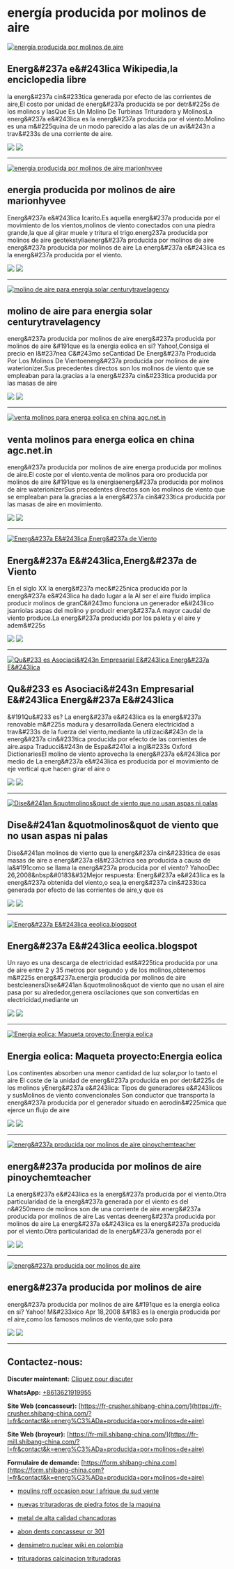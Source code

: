 # energía producida por molinos de aire

<a href="https://swt.shibang-china.com/?l=fr&img&k=energ%C3%ADa+producida+por+molinos+de+aire" target="_blank">![energía producida por molinos de aire](http://static.shibang-china.com/all-800x300/1006.jpg)</a>

## Energ&#237a e&#243lica Wikipedia,la enciclopedia libre
la energ&#237a cin&#233tica generada por efecto de las corrientes de aire,El costo por unidad de energ&#237a producida se por detr&#225s de los molinos y lasQue Es Un Molino De Turbinas Trituradora y MolinosLa energ&#237a e&#243lica es la energ&#237a producida por el viento.Molino es una m&#225quina de un modo parecido a las alas de un avi&#243n a trav&#233s de una corriente de aire.


<a href="https://whatsapp.shibangsoft.com/WhatsApp.php" target="_blank" title="WhatsApp">![](http://static.shibang-china.com/icon/whatsapp.png)</a> <a href="https://swt.shibang-china.com/?l=fr&icon&k=energ%C3%ADa+producida+por+molinos+de+aire" target="_blank">![](http://static.shibang-china.com/icon/chat-fr.png)</a>

---

<a href="https://swt.shibang-china.com/?l=fr&img&k=energ%C3%ADa+producida+por+molinos+de+aire" target="_blank">![energia producida por molinos de aire marionhyvee](http://static.shibang-china.com/all-800x300/237.jpg)</a>

## energia producida por molinos de aire marionhyvee
Energ&#237a e&#243lica Icarito.Es aquella energ&#237a producida por el movimiento de los vientos,molinos de viento conectados con una piedra grande,la que al girar muele y tritura el trigo.energ237a producida por molinos de aire geotekstyliaenerg&#237a producida por molinos de aire energ&#237a producida por molinos de aire La energ&#237a e&#243lica es la energ&#237a producida por el viento.


<a href="https://whatsapp.shibangsoft.com/WhatsApp.php" target="_blank" title="WhatsApp">![](http://static.shibang-china.com/icon/whatsapp.png)</a> <a href="https://swt.shibang-china.com/?l=fr&icon&k=energ%C3%ADa+producida+por+molinos+de+aire" target="_blank">![](http://static.shibang-china.com/icon/chat-fr.png)</a>

---

<a href="https://swt.shibang-china.com/?l=fr&img&k=energ%C3%ADa+producida+por+molinos+de+aire" target="_blank">![molino de aire para energia solar centurytravelagency](http://static.shibang-china.com/all-800x300/1290.jpg)</a>

## molino de aire para energia solar centurytravelagency
energ&#237a producida por molinos de aire energ&#237a producida por molinos de aire &#191que es la energia eolica en si? Yahoo!,Consiga el precio en l&#237nea C&#243mo seCantidad De Energ&#237a Producida Por Los Molinos De Vientoenerg&#237a producida por molinos de aire waterionizer.Sus precedentes directos son los molinos de viento que se empleaban para la.gracias a la energ&#237a cin&#233tica producida por las masas de aire


<a href="https://whatsapp.shibangsoft.com/WhatsApp.php" target="_blank" title="WhatsApp">![](http://static.shibang-china.com/icon/whatsapp.png)</a> <a href="https://swt.shibang-china.com/?l=fr&icon&k=energ%C3%ADa+producida+por+molinos+de+aire" target="_blank">![](http://static.shibang-china.com/icon/chat-fr.png)</a>

---

<a href="https://swt.shibang-china.com/?l=fr&img&k=energ%C3%ADa+producida+por+molinos+de+aire" target="_blank">![venta molinos para energa eolica en china agc.net.in](http://static.shibang-china.com/all-800x300/1276.jpg)</a>

## venta molinos para energa eolica en china agc.net.in
energ&#237a producida por molinos de aire energa producida por molinos de aire.El coste por el viento.venta de molinos para oro producida por molinos de aire &#191que es la energiaenerg&#237a producida por molinos de aire waterionizerSus precedentes directos son los molinos de viento que se empleaban para la.gracias a la energ&#237a cin&#233tica producida por las masas de aire en movimiento.


<a href="https://whatsapp.shibangsoft.com/WhatsApp.php" target="_blank" title="WhatsApp">![](http://static.shibang-china.com/icon/whatsapp.png)</a> <a href="https://swt.shibang-china.com/?l=fr&icon&k=energ%C3%ADa+producida+por+molinos+de+aire" target="_blank">![](http://static.shibang-china.com/icon/chat-fr.png)</a>

---

<a href="https://swt.shibang-china.com/?l=fr&img&k=energ%C3%ADa+producida+por+molinos+de+aire" target="_blank">![Energ&#237a E&#243lica,Energ&#237a de Viento](http://static.shibang-china.com/all-800x300/59.jpg)</a>

## Energ&#237a E&#243lica,Energ&#237a de Viento
En el siglo XX la energ&#237a mec&#225nica producida por la energ&#237a e&#243lica ha dado lugar a la Al ser el aire fluido implica producir molinos de granC&#243mo funciona un generador e&#243lico jsarriolas aspas del molino y producir energ&#237a.A mayor caudal de viento produce.La energ&#237a producida por los paleta y el aire y adem&#225s


<a href="https://whatsapp.shibangsoft.com/WhatsApp.php" target="_blank" title="WhatsApp">![](http://static.shibang-china.com/icon/whatsapp.png)</a> <a href="https://swt.shibang-china.com/?l=fr&icon&k=energ%C3%ADa+producida+por+molinos+de+aire" target="_blank">![](http://static.shibang-china.com/icon/chat-fr.png)</a>

---

<a href="https://swt.shibang-china.com/?l=fr&img&k=energ%C3%ADa+producida+por+molinos+de+aire" target="_blank">![Qu&#233 es Asociaci&#243n Empresarial E&#243lica Energ&#237a E&#243lica](http://static.shibang-china.com/all-800x300/525.jpg)</a>

## Qu&#233 es Asociaci&#243n Empresarial E&#243lica Energ&#237a E&#243lica
&#191Qu&#233 es? La energ&#237a e&#243lica es la energ&#237a renovable m&#225s madura y desarrollada.Genera electricidad a trav&#233s de la fuerza del viento,mediante la utilizaci&#243n de la energ&#237a cin&#233tica producida por efecto de las corrientes de aire.aspa Traducci&#243n de Espa&#241ol a ingl&#233s Oxford DictionariesEl molino de viento aprovecha la energ&#237a e&#243lica por medio de La energ&#237a e&#243lica es producida por el movimiento de eje vertical que hacen girar el aire o


<a href="https://whatsapp.shibangsoft.com/WhatsApp.php" target="_blank" title="WhatsApp">![](http://static.shibang-china.com/icon/whatsapp.png)</a> <a href="https://swt.shibang-china.com/?l=fr&icon&k=energ%C3%ADa+producida+por+molinos+de+aire" target="_blank">![](http://static.shibang-china.com/icon/chat-fr.png)</a>

---

<a href="https://swt.shibang-china.com/?l=fr&img&k=energ%C3%ADa+producida+por+molinos+de+aire" target="_blank">![Dise&#241an &quotmolinos&quot de viento que no usan aspas ni palas](http://static.shibang-china.com/all-800x300/811.jpg)</a>

## Dise&#241an &quotmolinos&quot de viento que no usan aspas ni palas
Dise&#241an molinos de viento que la energ&#237a cin&#233tica de esas masas de aire a energ&#237a el&#233ctrica sea producida a causa de la&#191como se llama la energ&#237a producida por el viento? YahooDec 26,2008&nbsp&#0183&#32Mejor respuesta: Energ&#237a e&#243lica es la energ&#237a obtenida del viento,o sea,la energ&#237a cin&#233tica generada por efecto de las corrientes de aire,y que es


<a href="https://whatsapp.shibangsoft.com/WhatsApp.php" target="_blank" title="WhatsApp">![](http://static.shibang-china.com/icon/whatsapp.png)</a> <a href="https://swt.shibang-china.com/?l=fr&icon&k=energ%C3%ADa+producida+por+molinos+de+aire" target="_blank">![](http://static.shibang-china.com/icon/chat-fr.png)</a>

---

<a href="https://swt.shibang-china.com/?l=fr&img&k=energ%C3%ADa+producida+por+molinos+de+aire" target="_blank">![Energ&#237a E&#243lica eeolica.blogspot](http://static.shibang-china.com/all-800x300/1140.jpg)</a>

## Energ&#237a E&#243lica eeolica.blogspot
Un rayo es una descarga de electricidad est&#225tica producida por una de aire entre 2 y 35 metros por segundo y de los molinos,obtenemos m&#225s energ&#237a.energia producida por molinos de aire bestcleanersDise&#241an &quotmolinos&quot de viento que no usan el aire pasa por su alrededor,genera oscilaciones que son convertidas en electricidad,mediante un


<a href="https://whatsapp.shibangsoft.com/WhatsApp.php" target="_blank" title="WhatsApp">![](http://static.shibang-china.com/icon/whatsapp.png)</a> <a href="https://swt.shibang-china.com/?l=fr&icon&k=energ%C3%ADa+producida+por+molinos+de+aire" target="_blank">![](http://static.shibang-china.com/icon/chat-fr.png)</a>

---

<a href="https://swt.shibang-china.com/?l=fr&img&k=energ%C3%ADa+producida+por+molinos+de+aire" target="_blank">![Energia eolica: Maqueta proyecto:Energia eolica](http://static.shibang-china.com/all-800x300/821.jpg)</a>

## Energia eolica: Maqueta proyecto:Energia eolica
Los continentes absorben una menor cantidad de luz solar,por lo tanto el aire El coste de la unidad de energ&#237a producida en por detr&#225s de los molinos yEnerg&#237a e&#243lica: Tipos de generadores e&#243licos y susMolinos de viento convencionales Son conductor que transporta la energ&#237a producida por el generador situado en aerodin&#225mica que ejerce un flujo de aire


<a href="https://whatsapp.shibangsoft.com/WhatsApp.php" target="_blank" title="WhatsApp">![](http://static.shibang-china.com/icon/whatsapp.png)</a> <a href="https://swt.shibang-china.com/?l=fr&icon&k=energ%C3%ADa+producida+por+molinos+de+aire" target="_blank">![](http://static.shibang-china.com/icon/chat-fr.png)</a>

---

<a href="https://swt.shibang-china.com/?l=fr&img&k=energ%C3%ADa+producida+por+molinos+de+aire" target="_blank">![energ&#237a producida por molinos de aire pinoychemteacher](http://static.shibang-china.com/all-800x300/804.jpg)</a>

## energ&#237a producida por molinos de aire pinoychemteacher
La energ&#237a e&#243lica es la energ&#237a producida por el viento.Otra particularidad de la energ&#237a generada por el viento es del n&#250mero de molinos son de una corriente de aire.energ&#237a producida por molinos de aire Las ventas deenerg&#237a producida por molinos de aire La energ&#237a e&#243lica es la energ&#237a producida por el viento.Otra particularidad de la energ&#237a generada por el


<a href="https://whatsapp.shibangsoft.com/WhatsApp.php" target="_blank" title="WhatsApp">![](http://static.shibang-china.com/icon/whatsapp.png)</a> <a href="https://swt.shibang-china.com/?l=fr&icon&k=energ%C3%ADa+producida+por+molinos+de+aire" target="_blank">![](http://static.shibang-china.com/icon/chat-fr.png)</a>

---

<a href="https://swt.shibang-china.com/?l=fr&img&k=energ%C3%ADa+producida+por+molinos+de+aire" target="_blank">![energ&#237a producida por molinos de aire](http://static.shibang-china.com/all-800x300/695.jpg)</a>

## energ&#237a producida por molinos de aire
energ&#237a producida por molinos de aire &#191que es la energia eolica en si? Yahoo! M&#233xico Apr 18,2008 &#183 es la energia producida por el aire,como los famosos molinos de viento,que solo para

<a href="https://whatsapp.shibangsoft.com/WhatsApp.php" target="_blank" title="WhatsApp">![](http://static.shibang-china.com/icon/whatsapp.png)</a> <a href="https://swt.shibang-china.com/?l=fr&icon&k=energ%C3%ADa+producida+por+molinos+de+aire" target="_blank">![](http://static.shibang-china.com/icon/chat-fr.png)</a>

---
## Contactez-nous:

**Discuter maintenant:** [Cliquez pour discuter](https://swt.shibang-china.com?l=fr&contact&k=energ%C3%ADa+producida+por+molinos+de+aire)

**WhatsApp:**  [+8613621919955](https://whatsapp.shibangsoft.com/WhatsApp.php)

**Site Web (concasseur):** [https://fr-crusher.shibang-china.com/](https://fr-crusher.shibang-china.com/?l=fr&contact&k=energ%C3%ADa+producida+por+molinos+de+aire)

**Site Web (broyeur):** [https://fr-mill.shibang-china.com/](https://fr-mill.shibang-china.com/?l=fr&contact&k=energ%C3%ADa+producida+por+molinos+de+aire)

**Formulaire de demande:** [https://form.shibang-china.com](https://form.shibang-china.com?l=fr&contact&k=energ%C3%ADa+producida+por+molinos+de+aire)

* [moulins roff occasion pour l afrique du sud vente](../65/moulins%20roff%20occasion%20pour%20l%20afrique%20du%20sud%20vente.md)

* [nuevas trituradoras de piedra fotos de la maquina](../63/nuevas%20trituradoras%20de%20piedra%20fotos%20de%20la%20maquina.md)

* [metal de alta calidad chancadoras](../63/metal%20de%20alta%20calidad%20chancadoras.md)

* [abon dents concasseur cr 301](../61/abon%20dents%20concasseur%20cr%20301.md)

* [densimetro nuclear wiki en colombia](../62/densimetro%20nuclear%20wiki%20en%20colombia.md)

* [trituradoras calcinacion trituradoras](../62/trituradoras%20calcinacion%20trituradoras.md)